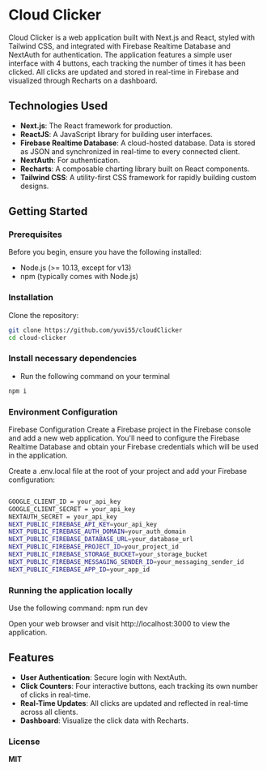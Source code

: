 # Cloud Clicker

Cloud Clicker is a web application built with Next.js and React, styled with Tailwind CSS, and integrated with Firebase Realtime Database and NextAuth for authentication. The application features a simple user interface with 4 buttons, each tracking the number of times it has been clicked. All clicks are updated and stored in real-time in Firebase and visualized through Recharts on a dashboard.

## Technologies Used

- **Next.js**: The React framework for production.
- **ReactJS**: A JavaScript library for building user interfaces.
- **Firebase Realtime Database**: A cloud-hosted database. Data is stored as JSON and synchronized in real-time to every connected client.
- **NextAuth**: For authentication.
- **Recharts**: A composable charting library built on React components.
- **Tailwind CSS**: A utility-first CSS framework for rapidly building custom designs.

## Getting Started

### Prerequisites

Before you begin, ensure you have the following installed:
- Node.js (>= 10.13, except for v13)
- npm (typically comes with Node.js)

### Installation

Clone the repository:

```bash
git clone https://github.com/yuvi55/cloudClicker
cd cloud-clicker

```
### Install necessary dependencies

- Run the following command on your terminal
```bash
npm i
```


### Environment Configuration

Firebase Configuration
Create a Firebase project in the Firebase console and add a new web application. You'll need to configure the Firebase Realtime Database and obtain your Firebase credentials which will be used in the application.

Create a .env.local file at the root of your project and add your Firebase configuration:

```bash

GOOGLE_CLIENT_ID = your_api_key
GOOGLE_CLIENT_SECRET = your_api_key
NEXTAUTH_SECRET = your_api_key
NEXT_PUBLIC_FIREBASE_API_KEY=your_api_key
NEXT_PUBLIC_FIREBASE_AUTH_DOMAIN=your_auth_domain
NEXT_PUBLIC_FIREBASE_DATABASE_URL=your_database_url
NEXT_PUBLIC_FIREBASE_PROJECT_ID=your_project_id
NEXT_PUBLIC_FIREBASE_STORAGE_BUCKET=your_storage_bucket
NEXT_PUBLIC_FIREBASE_MESSAGING_SENDER_ID=your_messaging_sender_id
NEXT_PUBLIC_FIREBASE_APP_ID=your_app_id

```

### Running the application locally

Use the following command: npm run dev

Open your web browser and visit http://localhost:3000 to view the application.

## Features
- **User Authentication**: Secure login with NextAuth.
- **Click Counters**: Four interactive buttons, each tracking its own number of clicks in real-time.
- **Real-Time Updates**: All clicks are updated and reflected in real-time across all clients.
- **Dashboard**: Visualize the click data with Recharts.

### License
**MIT**

